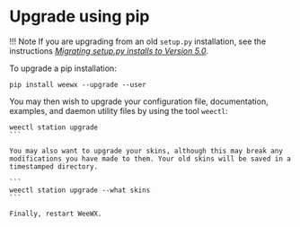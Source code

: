 # Upgrade using pip

!!! Note
    If you are upgrading from an old `setup.py` installation, see the
    instructions <a href="https://github.com/weewx/weewx/wiki/v5-upgrade"><em>Migrating setup.py installs to Version 5.0</em></a>.

To upgrade a pip installation:

```
pip install weewx --upgrade --user
```

You may then wish to upgrade your configuration file, documentation, examples,
and daemon utility files by using the tool `weectl`:

````
weectl station upgrade
```

You may also want to upgrade your skins, although this may break any
modifications you have made to them. Your old skins will be saved in a
timestamped directory.

```
weectl station upgrade --what skins
```

Finally, restart WeeWX.
